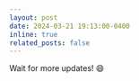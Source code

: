 ```yaml
---
layout: post
date: 2024-03-21 19:13:00-0400
inline: true
related_posts: false
---
```


Wait for more updates! :smile:
